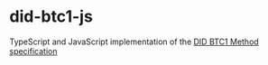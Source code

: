 # did-btc1-js

TypeScript and JavaScript implementation of the [DID BTC1 Method specification](https://github.com/dcdpr/did-btc1)

